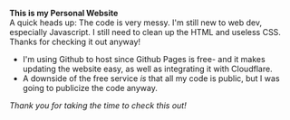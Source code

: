 **This is my Personal Website** <br>
A quick heads up: The code is very messy. I'm still new to web dev, especially Javascript. I still need to clean up the HTML and useless CSS. Thanks for checking it out anyway! 
- I'm using Github to host since Github Pages is free- and it makes updating the website easy, as well as integrating it with Cloudflare. <br>
- A downside of the free service _is_ that all my code is public, but I was going to publicize the code anyway. <br>

_Thank you for taking the time to check this out!_
